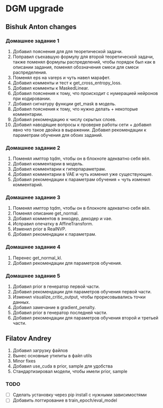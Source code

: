 # DGM upgrade



## Bishuk Anton changes
### Домашнее задание 1
1. Добавил пояснения для для теоретической задачи.
2. Поправил съехавшую формулу для второй теоретической задачи, также поменял формулы распределений, чтобы порядок был как в описании задания, поменял обозначения смеси для смеси распределения.
3. Поменял eps на vareps и чуть навел марафет.
4. Добавил комменты и тест к get_cross_entropy_loss.
5. Добавил комменты к MaskedLinear.
6. Добавил пояснения к тому, что происходит с нумерацией нейронов при кодировании.
7. Добавил сигнатуру функции get_mask в модель.
8. Добавил пояснения к тому, что нужно делать + некоторые комментарии.
9. Добавил рекомендацию к числу скрытых слоев.
10. Добавил наводящие вопросы к проверке работы сети + добавил явно что такое  двойка в выражении. Добавил рекомендации к параметрам обучения для обоих заданий.

### Домашнее задание 2
1. Поменял имптор tqdm, чтобы он в блокноте адекватно себя вёл.
2. Добавил комментарии в модель.
3. Добавил комментарии к гиперпараметрам.
4. Добавил комментарии в VAE и чуть изменил уже существующие.
5. Добавил рекомендации к параметрам обучения + чуть изменил комментарий.

### Домашнее задание 3
1. Поменял имптор tqdm, чтобы он в блокноте адекватно себя вёл.
2. Поменял описание get_normal.
3. Добавил комментов в энкодер, декодер и vae.
4. Исправил опечатку в AffineTransform.
5. Изменил prior в RealNVP.
6. Добавил рекомендации к параметрам.

### Домашнее задание 4
1. Перенес get_normal_kl.
2. Добавил рекомендации для параметров обучения.

### Домашнее задание 5
1. Добавил prior в генератор первой части.
2. Добавил рекомендации для параметров обучения первой части.
3. Изменил visualize_critic_output, чтобы прорисовывались точки данных.
4. Добавил замечание в gradient_penalty.
5. Добавил prior в генератор последней части.
6. Добавил рекомендации для параметров обучения второй и третьей части.



## Filatov Andrey
1. Добавил загрузку файлов
2. Вынес основные утилиты в файл utils
3. Minor fixes 
4. Добавил use_cuda в prior, sample для удобства
5. Стандартизировал модели, чтобы имели prior, sample

### TODO
- [ ] Сделать установку через pip install с нужными зависимостями
- [ ] Добавить логгирование в train_epoch/eval_model
